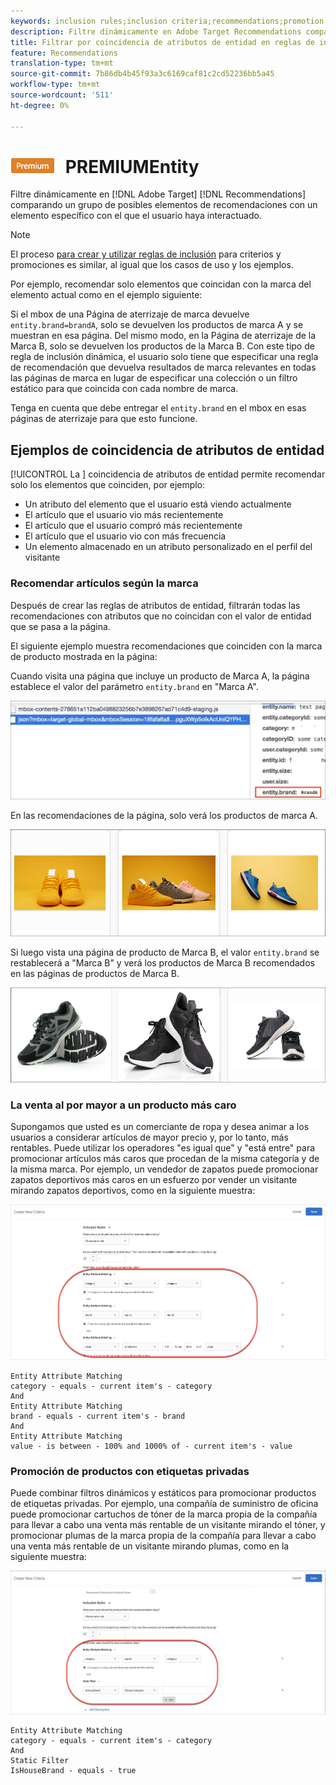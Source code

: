 ```yaml
---
keywords: inclusion rules;inclusion criteria;recommendations;promotion;promotions;dynamic filtering;dynamic;entity attribute matching
description: Filtre dinámicamente en Adobe Target Recommendations comparando un grupo de posibles elementos de recomendaciones con un elemento específico con el que el usuario haya interactuado.
title: Filtrar por coincidencia de atributos de entidad en reglas de inclusión dinámica en Adobe Target Recommendations
feature: Recommendations
translation-type: tm+mt
source-git-commit: 7b86db4b45f93a3c6169caf81c2cd52236bb5a45
workflow-type: tm+mt
source-wordcount: '511'
ht-degree: 0%

---
```



# ![Coincidencia de atributos ](/help/assets/premium.png) PREMIUMEntity

Filtre dinámicamente en [!DNL Adobe Target] [!DNL Recommendations] comparando un grupo de posibles elementos de recomendaciones con un elemento específico con el que el usuario haya interactuado.

>[!NOTE]
>
>El proceso [para crear y utilizar reglas de inclusión](/help/c-recommendations/c-algorithms/use-dynamic-and-static-inclusion-rules.md) para criterios y promociones es similar, al igual que los casos de uso y los ejemplos.

Por ejemplo, recomendar solo elementos que coincidan con la marca del elemento actual como en el ejemplo siguiente:

Si el mbox de una Página de aterrizaje de marca devuelve `entity.brand=brandA`, solo se devuelven los productos de marca A y se muestran en esa página. Del mismo modo, en la Página de aterrizaje de la Marca B, solo se devuelven los productos de la Marca B. Con este tipo de regla de inclusión dinámica, el usuario solo tiene que especificar una regla de recomendación que devuelva resultados de marca relevantes en todas las páginas de marca en lugar de especificar una colección o un filtro estático para que coincida con cada nombre de marca.

Tenga en cuenta que debe entregar el `entity.brand` en el mbox en esas páginas de aterrizaje para que esto funcione.

## Ejemplos de coincidencia de atributos de entidad

[!UICONTROL La ] coincidencia de atributos de entidad permite recomendar solo los elementos que coinciden, por ejemplo:

* Un atributo del elemento que el usuario está viendo actualmente
* El artículo que el usuario vio más recientemente
* El artículo que el usuario compró más recientemente
* El artículo que el usuario vio con más frecuencia
* Un elemento almacenado en un atributo personalizado en el perfil del visitante

### Recomendar artículos según la marca

Después de crear las reglas de atributos de entidad, filtrarán todas las recomendaciones con atributos que no coincidan con el valor de entidad que se pasa a la página.

El siguiente ejemplo muestra recomendaciones que coinciden con la marca de producto mostrada en la página:

Cuando visita una página que incluye un producto de Marca A, la página establece el valor del parámetro `entity.brand` en &quot;Marca A&quot;.

![Ejemplo de llamada de Destinatario](/help/c-recommendations/c-algorithms/assets/example-target-call.png)

En las recomendaciones de la página, solo verá los productos de marca A.

![Recomendaciones de marca A](/help/c-recommendations/c-algorithms/assets/brandA.png)

Si luego vista una página de producto de Marca B, el valor `entity.brand` se restablecerá a &quot;Marca B&quot; y verá los productos de Marca B recomendados en las páginas de productos de Marca B.

![Recomendaciones para la marca B](/help/c-recommendations/c-algorithms/assets/brandB.png)

### La venta al por mayor a un producto más caro

Supongamos que usted es un comerciante de ropa y desea animar a los usuarios a considerar artículos de mayor precio y, por lo tanto, más rentables. Puede utilizar los operadores &quot;es igual que&quot; y &quot;está entre&quot; para promocionar artículos más caros que procedan de la misma categoría y de la misma marca. Por ejemplo, un vendedor de zapatos puede promocionar zapatos deportivos más caros en un esfuerzo por vender un visitante mirando zapatos deportivos, como en la siguiente muestra:

![Ventas](/help/c-recommendations/c-algorithms/assets/upsell.png)

```
Entity Attribute Matching
category - equals - current item's - category 
And 
Entity Attribute Matching
brand - equals - current item's - brand 
And 
Entity Attribute Matching
value - is between - 100% and 1000% of - current item's - value
```

### Promoción de productos con etiquetas privadas

Puede combinar filtros dinámicos y estáticos para promocionar productos de etiquetas privadas. Por ejemplo, una compañía de suministro de oficina puede promocionar cartuchos de tóner de la marca propia de la compañía para llevar a cabo una venta más rentable de un visitante mirando el tóner, y promocionar plumas de la marca propia de la compañía para llevar a cabo una venta más rentable de un visitante mirando plumas, como en la siguiente muestra:

![Marca de casa](/help/c-recommendations/c-algorithms/assets/housebrand.png)

```
Entity Attribute Matching
category - equals - current item's - category 
And
Static Filter
IsHouseBrand - equals - true
```
